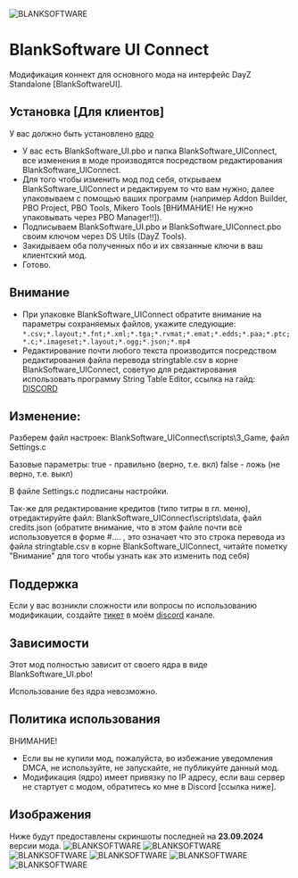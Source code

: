 ![BLANKSOFTWARE](https://i.postimg.cc/Nf5H6wph/download4.gif)
# BlankSoftware UI Connect
Модификация коннект для основного мода на интерфейс DayZ Standalone [BlankSoftwareUI]. <!-- описание репозитория -->

<!--Установка-->
## Установка [Для клиентов]
У вас должно быть установлено [ядро](https://discord.gg/xt2GGzfFY7)

- У вас есть BlankSoftware_UI.pbo и папка BlankSoftware_UIConnect, все изменения в моде производятся посредством редактирования BlankSoftware_UIConnect.
- Для того чтобы изменить мод под себя, открываем BlankSoftware_UIConnect и редактируем то что вам нужно, далее упаковываем с помощью ваших программ (например Addon Builder, PBO Project, PBO Tools, Mikero Tools [ВНИМАНИЕ! Не нужно упаковывать через PBO Manager!!]).
- Подписываем BlankSoftware_UI.pbo и BlankSoftware_UIConnect.pbo своим ключом через DS Utils (DayZ Tools).
- Закидываем оба полученных пбо и их связанные ключи в ваш клиентский мод.
- Готово.

<!--Пользовательская документация-->
## Внимание
- При упаковке BlankSoftware_UIConnect обратите внимание на параметры сохраняемых файлов, укажите следующие:
```*.csv;*.layout;*.fnt;*.xml;*.tga;*.rvmat;*.emat;*.edds;*.paa;*.ptc;*.c;*.imageset;*.layout;*.ogg;*.json;*.mp4```
- Редактирование почти любого текста производится посредством редактирования файла перевода stringtable.csv в корне BlankSoftware_UIConnect,
советую для редактирования использовать программу String Table Editor, ссылка на гайд: [DISCORD](https://discord.com/channels/1201511657990520872/1224962901975240774)

<!-- Измнение -->
## Изменение:
Разберем файл настроек:
BlankSoftware_UIConnect\scripts\3_Game\, файл Settings.c

Базовые параметры:
true - правильно (верно, т.е. вкл)
false - ложь (не верно, т.е. выкл)

В файле Settings.c подписаны настройки.

Так-же для редактирование кредитов (типо титры в гл. меню), отредактируйте файл:
BlankSoftware_UIConnect\scripts\data\, файл credits.json
(обратите внимание, что в этом файле почти всё использовуется в форме #.... , это означает что это строка перевода из файла stringtable.csv в корне BlankSoftware_UIConnect,
читайте пометку "Внимание" для того чтобы узнать как это изменить под себя)

<!--Поддержка-->
## Поддержка
Если у вас возникли сложности или вопросы по использованию модификации, создайте 
[тикет](https://discord.com/channels/1201511657990520872/1201549016136163429) в моём [discord](https://discord.gg/xt2GGzfFY7) канале.

<!--зависимости-->
## Зависимости
Этот мод полностью зависит от своего ядра в виде BlankSoftware_UI.pbo!


Использование без ядра невозможно.

<!-- Использование -->
## Политика использования

ВНИМАНИЕ!
- Если вы не купили мод, пожалуйста, во избежание уведомления DMCA, не используйте, не запускайте, не публикуйте данный мод.
- Модификация (ядро) имеет привязку по IP адресу, если ваш сервер не стартует с модом, обратитесь ко мне в Discord [ссылка ниже].

## Изображения
Ниже будут предоставлены скриншоты последней на **23.09.2024** версии мода.
![BLANKSOFTWARE](https://i.postimg.cc/CxcYjJsz/1.png)
![BLANKSOFTWARE](https://i.postimg.cc/FK1vGcTG/Day-Z-Screenshot-2024-08-21-19-33-16-14.png)
![BLANKSOFTWARE](https://i.postimg.cc/X7TYrsx3/Day-Z-Screenshot-2024-08-21-19-33-35-17.png)
![BLANKSOFTWARE](https://i.postimg.cc/bJ2ntZbF/Day-Z-Screenshot-2024-08-21-19-44-05-51.png)
![BLANKSOFTWARE](https://i.postimg.cc/vm4gJ4PH/Day-Z-Screenshot-2024-08-21-19-44-14-62.png)
![BLANKSOFTWARE](https://i.postimg.cc/fyc0818c/Day-Z-Screenshot-2024-08-21-19-44-23-12.png)
